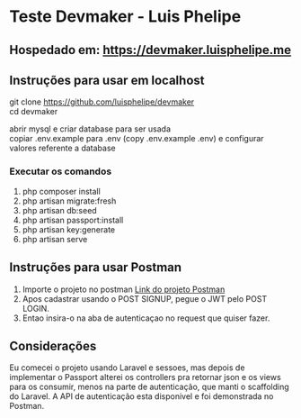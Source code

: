 # Teste Devmaker - Luis Phelipe   

## Hospedado em: https://devmaker.luisphelipe.me    

## Instruções para usar em localhost    
    
git clone https://github.com/luisphelipe/devmaker    
cd devmaker    
    
abrir mysql e criar database para ser usada    
copiar .env.example para .env (copy .env.example .env) e configurar valores referente a database    
   
### Executar os comandos      
   
1. php composer install
2. php artisan migrate:fresh   
3. php artisan db:seed   
4. php artisan passport:install   
5. php artisan key:generate   
6. php artisan serve   

    
## Instruções para usar Postman    
    
1. Importe o projeto no postman [Link do projeto Postman](devmaker-luis.postman_collection.json)
2. Apos cadastrar usando o POST SIGNUP, pegue o JWT pelo POST LOGIN.    
3. Entao insira-o na aba de autenticaçao no request que quiser fazer.    
    
    
## Considerações   
    
Eu comecei o projeto usando Laravel e sessoes, mas depois de implementar o Passport alterei os controllers pra retornar json e os views para os consumir, menos na parte de autenticação, que manti o scaffolding do Laravel. A API de autenticação esta disponivel e foi demonstrada no Postman.
